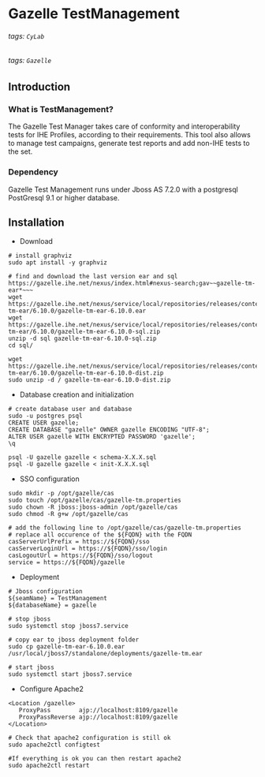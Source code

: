 # Gazelle TestManagement
###### tags: `CyLab`
###### tags: `Gazelle`

## Introduction
### What is TestManagement?
The Gazelle Test Manager takes care of conformity and interoperability tests for IHE Profiles, according to their requirements. This tool also allows to manage test campaigns, generate test reports and add non-IHE tests to the set.

### Dependency
Gazelle Test Management runs under Jboss AS 7.2.0 with a postgresql PostGresql 9.1 or higher database. 

## Installation
* Download
```
# install graphviz
sudo apt install -y graphviz

# find and download the last version ear and sql https://gazelle.ihe.net/nexus/index.html#nexus-search;gav~~gazelle-tm-ear*~~~
wget https://gazelle.ihe.net/nexus/service/local/repositories/releases/content/net/ihe/gazelle/tm/gazelle-tm-ear/6.10.0/gazelle-tm-ear-6.10.0.ear
wget https://gazelle.ihe.net/nexus/service/local/repositories/releases/content/net/ihe/gazelle/tm/gazelle-tm-ear/6.10.0/gazelle-tm-ear-6.10.0-sql.zip
unzip -d sql gazelle-tm-ear-6.10.0-sql.zip
cd sql/

wget https://gazelle.ihe.net/nexus/service/local/repositories/releases/content/net/ihe/gazelle/tm/gazelle-tm-ear/6.10.0/gazelle-tm-ear-6.10.0-dist.zip
sudo unzip -d / gazelle-tm-ear-6.10.0-dist.zip
```
* Database creation and initialization
```
# create database user and database
sudo -u postgres psql
CREATE USER gazelle;
CREATE DATABASE "gazelle" OWNER gazelle ENCODING "UTF-8";
ALTER USER gazelle WITH ENCRYPTED PASSWORD 'gazelle';
\q

psql -U gazelle gazelle < schema-X.X.X.sql
psql -U gazelle gazelle < init-X.X.X.sql
```

* SSO configuration
```
sudo mkdir -p /opt/gazelle/cas
sudo touch /opt/gazelle/cas/gazelle-tm.properties
sudo chown -R jboss:jboss-admin /opt/gazelle/cas
sudo chmod -R g+w /opt/gazelle/cas

# add the following line to /opt/gazelle/cas/gazelle-tm.properties
# replace all occurence of the ${FQDN} with the FQDN
casServerUrlPrefix = https://${FQDN}/sso
casServerLoginUrl = https://${FQDN}/sso/login
casLogoutUrl = https://${FQDN}/sso/logout
service = https://${FQDN}/gazelle
```

* Deployment
```
# Jboss configuration
${seamName} = TestManagement
${databaseName} = gazelle

# stop jboss
sudo systemctl stop jboss7.service

# copy ear to jboss deployment folder
sudo cp gazelle-tm-ear-6.10.0.ear /usr/local/jboss7/standalone/deployments/gazelle-tm.ear

# start jboss
sudo systemctl start jboss7.service
```

* Configure Apache2
```
<Location /gazelle>
   ProxyPass        ajp://localhost:8109/gazelle
   ProxyPassReverse ajp://localhost:8109/gazelle
</Location>
 
# Check that apache2 configuration is still ok
sudo apache2ctl configtest

#If everything is ok you can then restart apache2
sudo apache2ctl restart
```